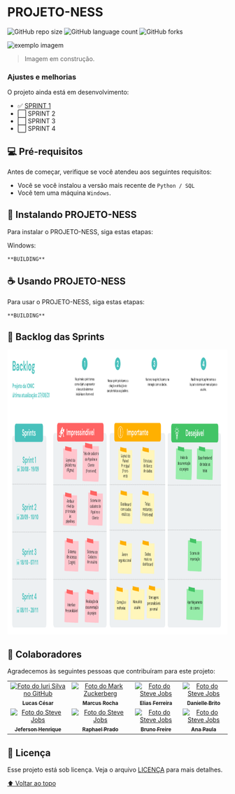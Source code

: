 # PROJETO-NESS

![GitHub repo size](https://img.shields.io/github/repo-size/Time-1-ADS/PROJETO-NESS?style=for-the-badge)
![GitHub language count](https://img.shields.io/github/languages/count/Time-1-ADS/PROJETO-NESS?style=for-the-badge)
![GitHub forks](https://img.shields.io/github/forks/Time-1-ADS/PROJETO-NESS?style=for-the-badge)


<img src="https://cdn.dribbble.com/users/10549/screenshots/3062682/build.png?compress=1&resize=400x300" alt="exemplo imagem">

> Imagem em construção.

### Ajustes e melhorias

O projeto ainda está em desenvolvimento:

- ✅ [SPRINT 1](https://github.com/Time-1-ADS/PROJETO-NESS/tree/SPRINT_1)
- ⬜ SPRINT 2
- ⬜ SPRINT 3
- ⬜ SPRINT 4


## 💻 Pré-requisitos

Antes de começar, verifique se você atendeu aos seguintes requisitos:
* Você se você instalou a versão mais recente de `Python / SQL `
* Você tem uma máquina `Windows`.


## 🚀 Instalando PROJETO-NESS

Para instalar o PROJETO-NESS, siga estas etapas:

Windows:
```
**BUILDING**
```

## ☕ Usando PROJETO-NESS

Para usar o PROJETO-NESS, siga estas etapas:

```
**BUILDING**
```

## 📝 Backlog das Sprints
<img src="https://github.com/Time-1-ADS/PROJETO-NESS/blob/codes/imagens/BacklogSprints.png" width="2000" height="650">


## 🤝 Colaboradores

Agradecemos às seguintes pessoas que contribuíram para este projeto:

<table>
  <tr>
    <td align="center">
      <a href="#">
        <img src="https://avatars.githubusercontent.com/u/66032756?v=4" width="100px;" alt="Foto do Iuri Silva no GitHub"/><br>
        <sub>
          <b>Lucas César</b>
        </sub>
      </a>
    </td>
    <td align="center">
      <a href="#">
        <img src="https://avatars.githubusercontent.com/u/71012953?v=4" width="100px;" alt="Foto do Mark Zuckerberg"/><br>
        <sub>
          <b>Marcus Rocha</b>
        </sub>
      </a>
    </td>
    <td align="center">
      <a href="#">
        <img src="https://avatars.githubusercontent.com/u/71013006?s=400&u=cdaf1fd724434cc5928dec38453bce0b3ee5f98a&v=4" width="100px;" alt="Foto do Steve Jobs"/><br>
        <sub>
          <b>Elias Ferreira</b>
        </sub>
      </a>
    </td>
<td align="center">
      <a href="#">
        <img src="https://avatars.githubusercontent.com/u/69976120?v=4" width="100px;" alt="Foto do Steve Jobs"/><br>
        <sub>
          <b>Danielle Brito</b>
        </sub>
      </a>
    </td>

  </tr>
<tr>
<td align="center">
      <a href="#">
        <img src="https://avatars.githubusercontent.com/u/71130553?v=4" width="100px;" alt="Foto do Steve Jobs"/><br>
        <sub>
          <b>Jeferson Henrique</b>
        </sub>
      </a>
    </td>
    <td align="center">
      <a href="#">
        <img src="https://avatars.githubusercontent.com/u/71613664?s=460&u=e49bfb545a1e97319b3dd2b42ecc1f56498fd1c2&v=4" width="100px;" alt="Foto do Steve Jobs"/><br>
        <sub>
          <b>Raphael Prado</b>
        </sub>
      </a>
    </td>
<td align="center">
      <a href="#">
        <img src="https://avatars.githubusercontent.com/u/67916056?v=4" width="100px;" alt="Foto do Steve Jobs"/><br>
        <sub>
          <b>Bruno Freire</b>
        </sub>
      </a>
    </td>
<td align="center">
      <a href="#">
        <img src="https://avatars.githubusercontent.com/u/67859220?v=4" width="100px;" alt="Foto do Steve Jobs"/><br>
        <sub>
          <b>Ana Paula</b>
        </sub>
      </a>
</tr>

</table>


## 📝 Licença

Esse projeto está sob licença. Veja o arquivo [LICENÇA](LICENSE.md) para mais detalhes.

[⬆ Voltar ao topo](#PROJETO-NESS)<br>
